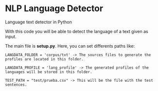 # NLP Language Detector

Language text detector in Python

With this code you will be able to detect the language of a text given as input.

The main file is **setup.py**. Here, you can set differents paths like:

    LANGDATA_FOLDER = 'corpus/txt' -> The sources files to generate the profiles are located in this folder.

    LANGDATA_PROFILE = 'lang_profile' -> The generated profiles of the languages will be stored in this folder.
    
    TEST_PATH = "test/prueba.csv" -> This will be the file with the test sentences. 


